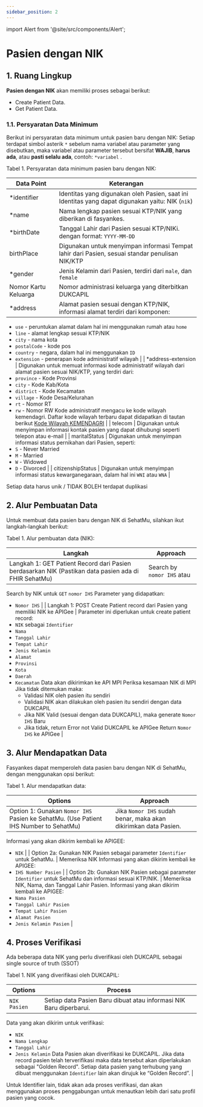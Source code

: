 ```yaml
---
sidebar_position: 2
---
```


import Alert from '@site/src/components/Alert';

# Pasien dengan NIK

## 1. Ruang Lingkup

**Pasien dengan NIK** akan memiliki proses sebagai berikut:

- Create Patient Data.
- Get Patient Data.

### 1.1. Persyaratan Data Minimum

Berikut ini persyaratan data minimum untuk pasien baru dengan NIK:
<Alert type="error">Setiap terdapat simbol asterik <code>*</code> sebelum nama variabel atau parameter yang disebutkan, maka variabel atau parameter tersebut bersifat <strong>WAJIB</strong>, <strong>harus ada</strong>, atau <strong>pasti selalu ada</strong>, contoh: <code>*variabel</code> .</Alert>

Tabel 1. Persyaratan data minimum pasien baru dengan NIK:

| Data Point           | Keterangan                                                                                       |
| -------------------- | ------------------------------------------------------------------------------------------------ |
| \*identifier         | Identitas yang digunakan oleh Pasien, saat ini Identitas yang dapat digunakan yaitu: NIK (`nik`) |
| \*name               | Nama lengkap pasien sesuai KTP/NIK yang diberikan di fasyankes.                                  |
| \*birthDate          | Tanggal Lahir dari Pasien sesuai KTP/NIKi. dengan format: `YYYY-MM-DD`                           |
| birthPlace           | Digunakan untuk menyimpan informasi Tempat lahir dari Pasien, sesuai standar penulisan NIK/KTP   |
| \*gender             | Jenis Kelamin dari Pasien, terdiri dari `male`, dan `female`                                     |
| Nomor Kartu Keluarga | Nomor administrasi keluarga yang diterbitkan DUKCAPIL                                            |
| \*address            | Alamat pasien sesuai dengan KTP/NIK, informasi alamat terdiri dari komponen:                     |

- `use` - peruntukan alamat dalam hal ini menggunakan rumah atau `home`
- `line` - alamat lengkap sesuai KTP/NIK
- `city` - nama kota
- `postalCode` - kode pos
- `country` - negara, dalam hal ini menggunakan `ID`
- `extension` - penerapan kode administratif wilayah |
  | \*address-extension | Digunakan untuk memuat informasi kode administratif wilayah dari alamat pasien sesuai NIK/KTP, yang terdiri dari:
- `province` - Kode Provinsi
- `city` - Kode Kab/Kota
- `district` - Kode Kecamatan
- `village` - Kode Desa/Kelurahan
- `rt` - Nomor RT
- `rw` - Nomor RW
  Kode administratif mengacu ke kode wilayah kemendagri. Daftar kode wilayah terbaru dapat didapatkan di tautan berikut [Kode Wilayah KEMENDAGRI](https://docs.google.com/spreadsheets/d/13F87ScHgEikqYgv65ZAU1vsRLmXNFo1i/edit?usp=sharing&ouid=116173098464208547917&rtpof=true&sd=true) |
  | telecom | Digunakan untuk menyimpan informasi kontak pasien yang dapat dihubungi seperti telepon atau e-mail |
  | maritalStatus | Digunakan untuk menyimpan informasi status pernikahan dari Pasien, seperti:
- `S` - Never Married
- `M` - Married
- `W` - Widowed
- `D` - Divorced |
  | citizenshipStatus | Digunakan untuk menyimpan informasi status kewarganegaraan, dalam hal ini `WNI` atau `WNA` |

<Alert type="warning">Setiap data harus unik / TIDAK BOLEH terdapat duplikasi</Alert>

## 2. Alur Pembuatan Data

Untuk membuat data pasien baru dengan NIK di SehatMu, silahkan ikut langkah-langkah berikut:

Tabel 1. Alur pembuatan data (NIK):

| Langkah                                                                                              | Approach                   |
| ---------------------------------------------------------------------------------------------------- | -------------------------- |
| Langkah 1: GET Patient Record dari Pasien berdasarkan NIK (Pastikan data pasien ada di FHIR SehatMu) | Search by `nomor IHS` atau |

Search by NIK untuk `GET` `nomor IHS`
Parameter yang didapatkan:

- `Nomor IHS` |
  | Langkah 1: POST Create Patient record dari Pasien yang memiliki NIK ke APIGee | Parameter ini diperlukan untuk create patient record:
- `NIK` sebagai `Identifier`
- `Nama`
- `Tanggal Lahir`
- `Tempat Lahir`
- `Jenis Kelamin`
- `Alamat`
- `Provinsi`
- `Kota`
- `Daerah`
- `Kecamatan`
  Data akan dikirimkan ke API MPI
  Periksa kesamaan NIK di MPI
  Jika tidak ditemukan maka:
  - Validasi NIK oleh pasien itu sendiri
  - Validasi NIK akan dilakukan oleh pasien itu sendiri dengan data DUKCAPIL
  - Jika NIK Valid (sesuai dengan data DUKCAPIL), maka generate `Nomor IHS` Baru
  - Jika tidak, return Error not Valid DUKCAPIL ke APIGee
    Return `Nomor IHS` ke APIGee |

## 3. Alur Mendapatkan Data

Fasyankes dapat memperoleh data pasien baru dengan NIK di SehatMu, dengan menggunakan opsi berikut:

Tabel 1. Alur mendapatkan data:

| Options                                                                              | Approach                                                        |
| ------------------------------------------------------------------------------------ | --------------------------------------------------------------- |
| Option 1: Gunakan `Nomor IHS` Pasien ke SehatMu. (Use Patient IHS Number to SehatMu) | Jika `Nomor IHS` sudah benar, maka akan dikirimkan data Pasien. |

Informasi yang akan dikirim kembali ke APIGEE:

- `NIK` |
  | Option 2a: Gunakan NIK Pasien sebagai parameter `Identifier` untuk SehatMu. | Memeriksa NIK
  Informasi yang akan dikirim kembali ke APIGEE:
- `IHS Number Pasien` |
  | Option 2b: Gunakan NIK Pasien sebagai parameter `Identifier` untuk SehatMu dan informasi sesuai KTP/NIK. | Memeriksa NIK, Nama, dan Tanggal Lahir Pasien.
  Informasi yang akan dikirim kembali ke APIGEE:
- `Nama Pasien`
- `Tanggal Lahir Pasien`
- `Tempat Lahir Pasien`
- `Alamat Pasien`
- `Jenis Kelamin Pasien` |

## 4. Proses Verifikasi

Ada beberapa data NIK yang perlu diverifikasi oleh DUKCAPIL sebagai single source of truth (SSOT)

Tabel 1. NIK yang diverifikasi oleh DUKCAPIL:

| Options      | Process                                                            |
| ------------ | ------------------------------------------------------------------ |
| `NIK Pasien` | Setiap data Pasien Baru dibuat atau informasi NIK Baru diperbarui. |

Data yang akan dikirim untuk verifikasi:

- `NIK`
- `Nama Lengkap`
- `Tanggal Lahir`
- `Jenis Kelamin`
  Data Pasien akan diverifikasi ke DUKCAPIL.
  Jika data record pasien telah terverifikasi maka data tersebut akan diperlakukan sebagai "Golden Record".
  Setiap data pasien yang terhubung yang dibuat menggunakan `Identifier` lain akan dirujuk ke “Golden Record”. |

<Alert type="warning">
Untuk Identifier lain, tidak akan ada proses verifikasi, dan akan menggunakan proses penggabungan untuk menautkan lebih dari satu profil pasien yang cocok.</Alert>
